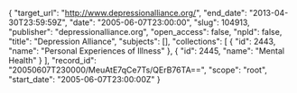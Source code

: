 {
  "target_url": "http://www.depressionalliance.org/", 
  "end_date": "2013-04-30T23:59:59Z", 
  "date": "2005-06-07T23:00:00", 
  "slug": 104913, 
  "publisher": "depressionalliance.org", 
  "open_access": false, 
  "npld": false, 
  "title": "Depression Alliance", 
  "subjects": [], 
  "collections": [
    {
      "id": 2443, 
      "name": "Personal Experiences of Illness"
    }, 
    {
      "id": 2445, 
      "name": "Mental Health"
    }
  ], 
  "record_id": "20050607T230000/MeuAtE7qCe7Ts/QErB76TA==", 
  "scope": "root", 
  "start_date": "2005-06-07T23:00:00Z"
}

